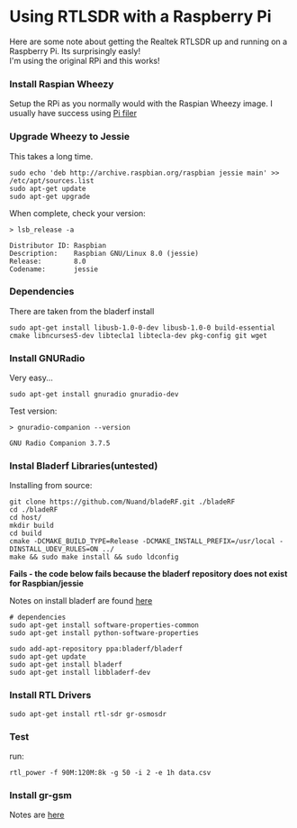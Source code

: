 # Using RTLSDR with a Raspberry Pi

Here are some note about getting the Realtek RTLSDR up and running on a Raspberry Pi. Its surprisingly easly!  
I'm using the original RPi and this works!

### Install Raspian Wheezy

Setup the RPi as you normally would with the Raspian Wheezy image.  I usually have success using [Pi filer](http://ivanx.com/raspberrypi/)

### Upgrade Wheezy to Jessie

This takes a long time.

```
sudo echo 'deb http://archive.raspbian.org/raspbian jessie main' >> /etc/apt/sources.list
sudo apt-get update
sudo apt-get upgrade
```

When complete, check your version:

```
> lsb_release -a

Distributor ID: Raspbian
Description:    Raspbian GNU/Linux 8.0 (jessie)
Release:        8.0
Codename:       jessie
```

### Dependencies
There are taken from the bladerf install

```
sudo apt-get install libusb-1.0-0-dev libusb-1.0-0 build-essential cmake libncurses5-dev libtecla1 libtecla-dev pkg-config git wget
```

### Install GNURadio

Very easy...

```
sudo apt-get install gnuradio gnuradio-dev
```

Test version:
```
> gnuradio-companion --version

GNU Radio Companion 3.7.5
```

### Instal Bladerf Libraries(untested)

Installing from source:
```
git clone https://github.com/Nuand/bladeRF.git ./bladeRF
cd ./bladeRF
cd host/
mkdir build
cd build
cmake -DCMAKE_BUILD_TYPE=Release -DCMAKE_INSTALL_PREFIX=/usr/local -DINSTALL_UDEV_RULES=ON ../
make && sudo make install && sudo ldconfig
```

**Fails - the code below fails because the bladerf repository does not exist for Raspbian/jessie**

Notes on install bladerf are found [here](https://github.com/Nuand/bladeRF/wiki/Getting-Started%3A-Linux)

```
# dependencies
sudo apt-get install software-properties-common 
sudo apt-get install python-software-properties

sudo add-apt-repository ppa:bladerf/bladerf
sudo apt-get update
sudo apt-get install bladerf
sudo apt-get install libbladerf-dev
```

### Install RTL Drivers

```
sudo apt-get install rtl-sdr gr-osmosdr
```

### Test

run:

```
rtl_power -f 90M:120M:8k -g 50 -i 2 -e 1h data.csv
```

### Install gr-gsm
Notes are [here](https://github.com/ptrkrysik/gr-gsm/wiki/Installation)

